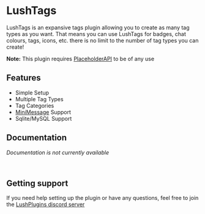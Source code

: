 # LushTags
LushTags is an expansive tags plugin allowing you to create as many tag types as you want. That means you can use LushTags for badges, chat colours, tags, icons, etc. there is no limit to the number of tag types you can create!

**Note:** This plugin requires [PlaceholderAPI](https://www.spigotmc.org/resources/placeholderapi.6245/) to be of any use

## Features
- Simple Setup
- Multiple Tag Types
- Tag Categories
- [MiniMessage](https://docs.advntr.dev/minimessage/) Support
- Sqlite/MySQL Support

## Documentation
_Documentation is not currently available_

<br>

## Getting support
If you need help setting up the plugin or have any questions, feel free to join the [LushPlugins discord server](https://discord.gg/mbPxvAxP3m)
